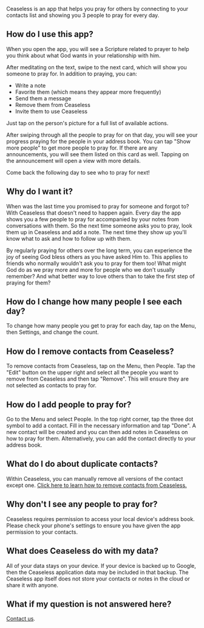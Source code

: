 Ceaseless is an app that helps you pray for others by connecting to your contacts list and showing you 3 people to pray for every day.

## How do I use this app?
When you open the app, you will see a Scripture related to prayer to help you think about what God wants in your relationship with him.

After meditating on the text, swipe to the next card, which will show you someone to pray for. In addition to praying, you can:
* Write a note
* Favorite them (which means they appear more frequently)
* Send them a message
* Remove them from Ceaseless
* Invite them to use Ceaseless

Just tap on the person's picture for a full list of available actions.

After swiping through all the people to pray for on that day, you will see your progress praying for the people in your address book. You can tap "Show more people" to get more people to pray for. If there are any announcements, you will see them listed on this card as well. Tapping on the announcement will open a view with more details.

Come back the following day to see who to pray for next!

## Why do I want it?
When was the last time you promised to pray for someone and forgot to? With Ceaseless that doesn't need to happen again. Every day the app shows you a few people to pray for accompanied by your notes from conversations with them. So the next time someone asks you to pray, look them up in Ceaseless and add a note. The next time they show up you'll know what to ask and how to follow up with them.

By regularly praying for others over the long term, you can experience the joy of seeing God bless others as you have asked Him to. This applies to friends who normally wouldn't ask you to pray for them too! What might God do as we pray more and more for people who we don't usually remember? And what better way to love others than to take the first step of praying for them?

## How do I change how many people I see each day?
To change how many people you get to pray for each day, tap on the Menu, then Settings, and change the count.

<span id="remove-contact"></span>
## How do I remove contacts from Ceaseless?
To remove contacts from Ceaseless, tap on the Menu, then People. Tap the "Edit" button on the upper right and select all the people you want to remove from Ceaseless and then tap "Remove". This will ensure they are not selected as contacts to pray for.

## How do I add people to pray for?
Go to the Menu and select People. In the top right corner, tap the three dot symbol to add a contact. Fill in the necessary information and tap "Done". A new contact will be created and you can then add notes in Ceaseless on how to pray for them.
Alternatively, you can add the contact directly to your address book.

## What do I do about duplicate contacts?
Within Ceaseless, you can manually remove all versions of the contact except one. [Click here to learn how to remove contacts from Ceaseless.](#remove-contact)

## Why don't I see any people to pray for?
Ceaseless requires permission to access your local device's address book. Please check your phone's settings to ensure you have given the app permission to your contacts.

## What does Ceaseless do with my data?
All of your data stays on your device. If your device is backed up to Google, then the Ceaseless application data may be included in that backup. The Ceaseless app itself does not store your contacts or notes in the cloud or share it with anyone.

## What if my question is not answered here?
[Contact us](contact.html).
